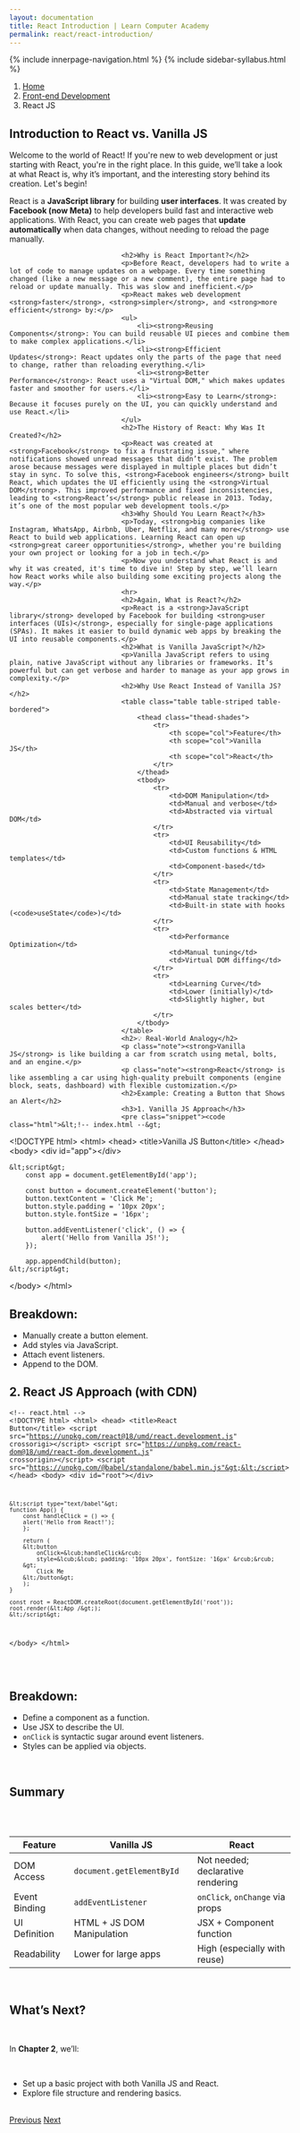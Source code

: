```yaml
---
layout: documentation
title: React Introduction | Learn Computer Academy
permalink: react/react-introduction/
---
```

<div class="loader">
  {% include innerpage-navigation.html %}
  {% include sidebar-syllabus.html %}
            <div class="page-content">
                <div class="content-wrapper">
                    <div class="row">
                        <div class="col-md-9 content">
                            <nav aria-label="breadcrumb">
                                <ol class="breadcrumb">
                                    <li class="breadcrumb-item"><a href="#">Home</a></li>
                                    <li class="breadcrumb-item"><a href="#">Front-end Development</a></li>
                                    <li class="breadcrumb-item active">React JS</li>
                                </ol>
                            </nav>
                            <!-- Your content goes started here -->
                            <div class="doc-content">
                                <h2>Introduction to React vs. Vanilla JS</h2>
                                <p>Welcome to the world of React! If you're new to web development or just starting with React, you're in the right place. In this guide, we’ll take a look at what React is, why it’s important, and the interesting story behind its creation. Let's begin!</p>
                                <p>React is a <strong>JavaScript library</strong> for building <strong>user interfaces</strong>. It was created by <strong>Facebook (now Meta)</strong> to help developers build fast and interactive web applications. With React, you can create web pages that <strong>update automatically</strong> when data changes, without needing to reload the page manually.</p>

                                <h2>Why is React Important?</h2>
                                <p>Before React, developers had to write a lot of code to manage updates on a webpage. Every time something changed (like a new message or a new comment), the entire page had to reload or update manually. This was slow and inefficient.</p>
                                <p>React makes web development <strong>faster</strong>, <strong>simpler</strong>, and <strong>more efficient</strong> by:</p>
                                <ul>
                                    <li><strong>Reusing Components</strong>: You can build reusable UI pieces and combine them to make complex applications.</li>
                                    <li><strong>Efficient Updates</strong>: React updates only the parts of the page that need to change, rather than reloading everything.</li>
                                    <li><strong>Better Performance</strong>: React uses a "Virtual DOM," which makes updates faster and smoother for users.</li>
                                    <li><strong>Easy to Learn</strong>: Because it focuses purely on the UI, you can quickly understand and use React.</li>
                                </ul>
                                <h2>The History of React: Why Was It Created?</h2>
                                <p>React was created at <strong>Facebook</strong> to fix a frustrating issue," where notifications showed unread messages that didn’t exist. The problem arose because messages were displayed in multiple places but didn’t stay in sync. To solve this, <strong>Facebook engineers</strong> built React, which updates the UI efficiently using the <strong>Virtual DOM</strong>. This improved performance and fixed inconsistencies, leading to <strong>React’s</strong> public release in 2013. Today, it’s one of the most popular web development tools.</p>
                                <h3>Why Should You Learn React?</h3>
                                <p>Today, <strong>big companies like Instagram, WhatsApp, Airbnb, Uber, Netflix, and many more</strong> use React to build web applications. Learning React can open up <strong>great career opportunities</strong>, whether you're building your own project or looking for a job in tech.</p>
                                <p>Now you understand what React is and why it was created, it's time to dive in! Step by step, we’ll learn how React works while also building some exciting projects along the way.</p>
                                <hr>
                                <h2>Again, What is React?</h2>
                                <p>React is a <strong>JavaScript library</strong> developed by Facebook for building <strong>user interfaces (UIs)</strong>, especially for single-page applications (SPAs). It makes it easier to build dynamic web apps by breaking the UI into reusable components.</p>
                                <h2>What is Vanilla JavaScript?</h2>
                                <p>Vanilla JavaScript refers to using plain, native JavaScript without any libraries or frameworks. It’s powerful but can get verbose and harder to manage as your app grows in complexity.</p>
                                <h2>Why Use React Instead of Vanilla JS?</h2>
                                <table class="table table-striped table-bordered">
                                    <thead class="thead-shades">
                                        <tr>
                                            <th scope="col">Feature</th>
                                            <th scope="col">Vanilla JS</th>
                                            <th scope="col">React</th>
                                        </tr>
                                    </thead>
                                    <tbody>
                                        <tr>
                                            <td>DOM Manipulation</td>
                                            <td>Manual and verbose</td>
                                            <td>Abstracted via virtual DOM</td>
                                        </tr>
                                        <tr>
                                            <td>UI Reusability</td>
                                            <td>Custom functions & HTML templates</td>
                                            <td>Component-based</td>
                                        </tr>   
                                        <tr>
                                            <td>State Management</td>
                                            <td>Manual state tracking</td>
                                            <td>Built-in state with hooks (<code>useState</code>)</td>
                                        </tr>  
                                        <tr>
                                            <td>Performance Optimization</td>
                                            <td>Manual tuning</td>
                                            <td>Virtual DOM diffing</td>
                                        </tr>                                         
                                        <tr>
                                            <td>Learning Curve</td>
                                            <td>Lower (initially)</td>
                                            <td>Slightly higher, but scales better</td>
                                        </tr>                                         
                                    </tbody>
                                </table> 
                                <h2>💡 Real-World Analogy</h2>
                                <p class="note"><strong>Vanilla JS</strong> is like building a car from scratch using metal, bolts, and an engine.</p>
                                <p class="note"><strong>React</strong> is like assembling a car using high-quality prebuilt components (engine block, seats, dashboard) with flexible customization.</p>
                                <h2>Example: Creating a Button that Shows an Alert</h2>
                                <h3>1. Vanilla JS Approach</h3>
                                <pre class="snippet"><code class="html">&lt;!-- index.html --&gt;
&lt;!DOCTYPE html&gt;
&lt;html&gt;
&lt;head&gt;
    &lt;title&gt;Vanilla JS Button&lt;/title&gt;
&lt;/head&gt;
&lt;body&gt;
    &lt;div id="app"&gt;&lt;/div&gt;

    &lt;script&gt;
        const app = document.getElementById('app');

        const button = document.createElement('button');
        button.textContent = 'Click Me';
        button.style.padding = '10px 20px';
        button.style.fontSize = '16px';

        button.addEventListener('click', () => {
            alert('Hello from Vanilla JS!');
        });

        app.appendChild(button);
    &lt;/script&gt;
&lt;/body&gt;
&lt;/html&gt;
</code></pre>
                                <h2> Breakdown:</h2>
                                <ul>
                                    <li>Manually create a button element.</li>
                                    <li>Add styles via JavaScript.</li>
                                    <li>Attach event listeners.</li>
                                    <li>Append to the DOM.</li>
                                </ul>
                                <h2>2. React JS Approach (with CDN)</h2>
                                <pre class="snippet"><code class="html">&lt;!-- react.html --&gt;
&lt;!DOCTYPE html&gt;
&lt;html&gt;
&lt;head&gt;
    &lt;title&gt;React Button&lt;/title&gt;
    &lt;script src="https://unpkg.com/react@18/umd/react.development.js" crossorigi&gt;&lt;/script&gt;
    &lt;script src="https://unpkg.com/react-dom@18/umd/react-dom.development.js" crossorigin&gt;&lt;/script&gt;
    &lt;script src="https://unpkg.com/@babel/standalone/babel.min.js"&gt;&lt;/script&gt;
&lt;/head&gt;
&lt;body&gt;
    &lt;div id="root"&gt;&lt;/div&gt;

    &lt;script type="text/babel"&gt;
    function App() {
        const handleClick = () => {
        alert('Hello from React!');
        };

        return (
        &lt;button
            onClick=&lcub;handleClick&rcub;
            style=&lcub;&lcub; padding: '10px 20px', fontSize: '16px' &rcub;&rcub;
        &gt;
            Click Me
        &lt;/button&gt;
        );
    }

    const root = ReactDOM.createRoot(document.getElementById('root'));
    root.render(&lt;App /&gt;);
    &lt;/script&gt;
&lt;/body&gt;
&lt;/html&gt;
</code></pre>                                
                                <h2> Breakdown:</h2>
                                <ul>
                                    <li>Define a component as a function.</li>
                                    <li>Use JSX to describe the UI.</li>
                                    <li><code>onClick</code> is syntactic sugar around event listeners.</li>
                                    <li>Styles can be applied via objects.</li>
                                </ul>  
                                <h2>Summary</h2>    
                                <table class="table table-striped table-bordered">
                                    <thead class="thead-shades">
                                        <tr>
                                            <th scope="col">Feature</th>
                                            <th scope="col">Vanilla JS</th>
                                            <th scope="col">React</th>
                                        </tr>
                                    </thead>
                                    <tbody>
                                        <tr>
                                            <td>DOM Access</td>
                                            <td><code>document.getElementById</code></td>
                                            <td>Not needed; declarative rendering</td>
                                        </tr>
                                        <tr>
                                            <td>Event Binding</td>
                                            <td><code>addEventListener</code></td>
                                            <td><code>onClick</code>, <code>onChange</code> via props</td>
                                        </tr>
                                        <tr>
                                            <td>UI Definition</td>
                                            <td>HTML + JS DOM Manipulation</td>
                                            <td>JSX + Component function</td>
                                        </tr>
                                        <tr>
                                            <td>Readability</td>
                                            <td>Lower for large apps</td>
                                            <td>High (especially with reuse)</td>
                                        </tr>                                                                                
                                    </tbody>
                                </table>  
                                <h2>What’s Next?</h2>   
                                <p>In <strong>Chapter 2</strong>, we’ll:</p>   
                                <ul>
                                    <li>Set up a basic project with both Vanilla JS and React.</li>
                                    <li>Explore file structure and rendering basics.</li>
                                </ul>    
                            <!-- /.Your content goes ends here -->
                            <div class="footer-btn d-flex justify-content-between">
                                <a href="/css/css-syllabus" class="btn"><i class="fas fa-arrow-circle-left"></i>Previous</a>
                                <a href="/javascript/javascript-intro" class="btn">Next<i class="fas fa-arrow-circle-right"></i></a>
                            </div>
                            <!-- /.End of footer button --> 
                        </div>
                    </div>
                </div>                                
                                    
                        